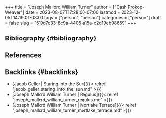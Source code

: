 +++
title = "Joseph Mallord William Turner"
author = ["Cash Prokop-Weaver"]
date = 2023-08-07T17:28:00-07:00
lastmod = 2023-12-05T14:19:01-08:00
tags = ["person", "person"]
categories = ["person"]
draft = false
slug = "519d7c33-8c9a-4405-a15a-c2d19eb98659"
+++

## Bibliography {#bibliography}

## References

<style>.csl-entry{text-indent: -1.5em; margin-left: 1.5em;}</style><div class="csl-bib-body">
</div>


## Backlinks {#backlinks}

-   [Jacob Geller | Staring into the Sun]({{< relref "jacob_geller_staring_into_the_sun.md" >}})
-   [Joseph Mallord William Turner | Regulus]({{< relref "joseph_mallord_william_turner_regulus.md" >}})
-   [Joseph Mallord William Turner | Mortlake Terrace]({{< relref "joseph_mallord_william_turner_mortlake_terrace.md" >}})
